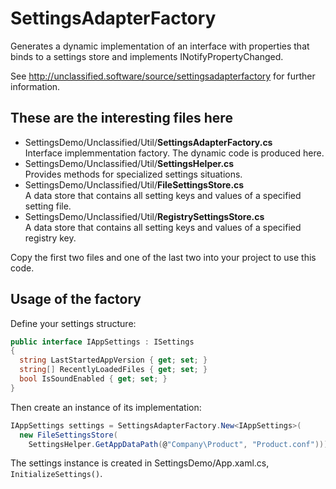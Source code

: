 # SettingsAdapterFactory

Generates a dynamic implementation of an interface with properties that binds to a settings store and implements INotifyPropertyChanged.

See http://unclassified.software/source/settingsadapterfactory for further information.

## These are the interesting files here

* SettingsDemo/Unclassified/Util/**SettingsAdapterFactory.cs**<br>
  Interface implemmentation factory. The dynamic code is produced here.
* SettingsDemo/Unclassified/Util/**SettingsHelper.cs**<br>
  Provides methods for specialized settings situations.
* SettingsDemo/Unclassified/Util/**FileSettingsStore.cs**<br>
  A data store that contains all setting keys and values of a specified setting file.
* SettingsDemo/Unclassified/Util/**RegistrySettingsStore.cs**<br>
  A data store that contains all setting keys and values of a specified registry key.

Copy the first two files and one of the last two into your project to use this code.

## Usage of the factory

Define your settings structure:

```csharp
public interface IAppSettings : ISettings
{
  string LastStartedAppVersion { get; set; }
  string[] RecentlyLoadedFiles { get; set; }
  bool IsSoundEnabled { get; set; }
}
```

Then create an instance of its implementation:

```csharp
IAppSettings settings = SettingsAdapterFactory.New<IAppSettings>(
  new FileSettingsStore(
    SettingsHelper.GetAppDataPath(@"Company\Product", "Product.conf")));
```

The settings instance is created in SettingsDemo/App.xaml.cs, `InitializeSettings()`.
